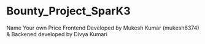 # Bounty_Project_SparK3
Name Your own Price
Frontend Developed by Mukesh Kumar (mukesh6374) & 
Backened developed by Divya Kumari
